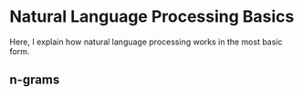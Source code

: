 # Natural Language Processing Basics
Here, I explain how natural language processing works in the most basic form.

## n-grams
